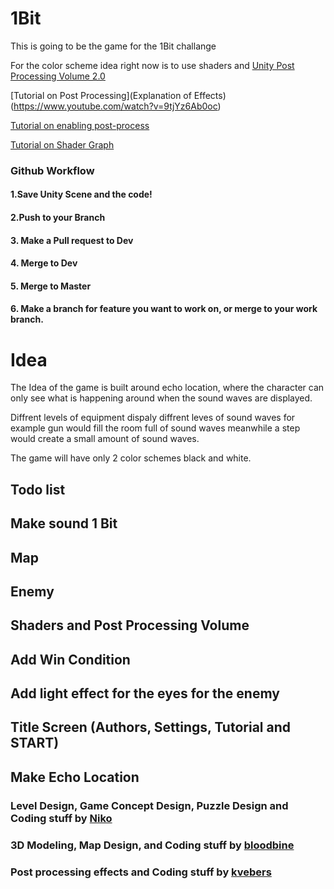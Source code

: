 # 1Bit
 
This is going to be the game for the 1Bit challange

For the color scheme idea right now is to use shaders and [Unity Post Processing Volume 2.0](https://docs.unity3d.com/Packages/com.unity.postprocessing@3.3/manual/index.html)

[Tutorial on Post Processing](Explanation of Effects)(https://www.youtube.com/watch?v=9tjYz6Ab0oc)

[Tutorial on enabling post-process](https://www.youtube.com/watch?v=_PzYAbPpK8k)

[Tutorial on Shader Graph](https://www.youtube.com/watch?v=VsUK9K6UbY4)


### Github Workflow
#### 1.Save Unity Scene and the code!
#### 2.Push to your Branch
#### 3. Make a Pull request to Dev
#### 4. Merge to Dev
#### 5. Merge to Master
#### 6. Make a branch for feature you want to work on, or merge to your work branch. 

# Idea

The Idea of the game is built around echo location, where the character can only see what is happening around when the sound waves are displayed.

Diffrent levels of equipment dispaly diffrent leves of sound waves for example gun would fill the room full of sound waves meanwhile a step would create a small amount of sound waves.

The game will have only 2 color schemes black and white.

## Todo list

## Make sound 1 Bit
## Map
## Enemy
## Shaders and Post Processing Volume
## Add Win Condition
## Add light effect for the eyes for the enemy
## Title Screen (Authors, Settings, Tutorial and START)
## Make Echo Location


### Level Design, Game Concept Design, Puzzle Design and Coding stuff by [Niko](https://github.com/Niko114)
### 3D Modeling, Map Design, and Coding stuff by [bloodbine](https://github.com/bloodbine)
### Post processing effects and Coding stuff by [kvebers](https://github.com/kvebers)



